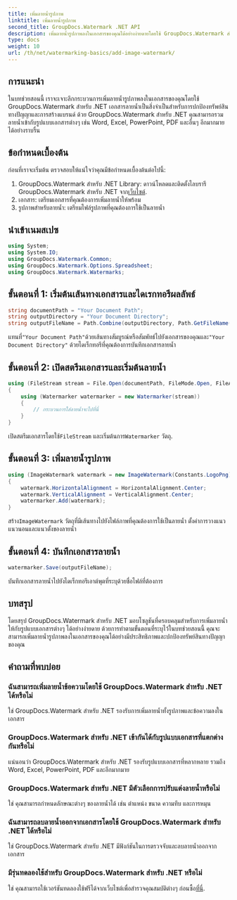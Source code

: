 ```yaml
---
title: เพิ่มลายน้ำรูปภาพ
linktitle: เพิ่มลายน้ำรูปภาพ
second_title: GroupDocs.Watermark .NET API
description: เพิ่มลายน้ำรูปภาพลงในเอกสารของคุณได้อย่างง่ายดายโดยใช้ GroupDocs.Watermark สำหรับ .NET ปกป้องทรัพย์สินทางปัญญาของคุณได้อย่างง่ายดาย
type: docs
weight: 10
url: /th/net/watermarking-basics/add-image-watermark/
---
```

## การแนะนำ
ในบทช่วยสอนนี้ เราจะเจาะลึกกระบวนการเพิ่มลายน้ำรูปภาพลงในเอกสารของคุณโดยใช้ GroupDocs.Watermark สำหรับ .NET เอกสารลายน้ำเป็นสิ่งจำเป็นสำหรับการปกป้องทรัพย์สินทางปัญญาและการสร้างแบรนด์ ด้วย GroupDocs.Watermark สำหรับ .NET คุณสามารถรวมลายน้ำเข้ากับรูปแบบเอกสารต่างๆ เช่น Word, Excel, PowerPoint, PDF และอื่นๆ อีกมากมายได้อย่างราบรื่น
## ข้อกำหนดเบื้องต้น
ก่อนที่เราจะเริ่มต้น ตรวจสอบให้แน่ใจว่าคุณมีข้อกำหนดเบื้องต้นต่อไปนี้:
1.  GroupDocs.Watermark สำหรับ .NET Library: ดาวน์โหลดและติดตั้งไลบรารี GroupDocs.Watermark สำหรับ .NET จาก[เว็บไซต์](https://releases.groupdocs.com/Watermark/net/).
2. เอกสาร: เตรียมเอกสารที่คุณต้องการเพิ่มลายน้ำให้พร้อม
3. รูปภาพสำหรับลายน้ำ: เตรียมไฟล์รูปภาพที่คุณต้องการใช้เป็นลายน้ำ

## นำเข้าเนมสเปซ
```csharp
using System;
using System.IO;
using GroupDocs.Watermark.Common;
using GroupDocs.Watermark.Options.Spreadsheet;
using GroupDocs.Watermark.Watermarks;
```
## ขั้นตอนที่ 1: เริ่มต้นเส้นทางเอกสารและไดเรกทอรีผลลัพธ์
```csharp
string documentPath = "Your Document Path";
string outputDirectory = "Your Document Directory";
string outputFileName = Path.Combine(outputDirectory, Path.GetFileName(documentPath));
```
 แทนที่`"Your Document Path"`ด้วยเส้นทางสัมบูรณ์หรือสัมพัทธ์ไปยังเอกสารของคุณและ`"Your Document Directory"` ด้วยไดเร็กทอรีที่คุณต้องการบันทึกเอกสารลายน้ำ
## ขั้นตอนที่ 2: เปิดสตรีมเอกสารและเริ่มต้นลายน้ำ
```csharp
using (FileStream stream = File.Open(documentPath, FileMode.Open, FileAccess.ReadWrite))
{
    using (Watermarker watermarker = new Watermarker(stream))
    {
        // กระบวนการใส่ลายน้ำจะไปที่นี่
    }
}
```
 เปิดสตรีมเอกสารโดยใช้`FileStream` และเริ่มต้นการ`Watermarker` วัตถุ.
## ขั้นตอนที่ 3: เพิ่มลายน้ำรูปภาพ
```csharp
using (ImageWatermark watermark = new ImageWatermark(Constants.LogoPng))
{
    watermark.HorizontalAlignment = HorizontalAlignment.Center;
    watermark.VerticalAlignment = VerticalAlignment.Center;
    watermarker.Add(watermark);
}
```
 สร้าง`ImageWatermark` วัตถุที่มีเส้นทางไปยังไฟล์ภาพที่คุณต้องการใช้เป็นลายน้ำ ตั้งค่าการวางแนวแนวนอนและแนวตั้งของลายน้ำ
## ขั้นตอนที่ 4: บันทึกเอกสารลายน้ำ
```csharp
watermarker.Save(outputFileName);
```
บันทึกเอกสารลายน้ำไปยังไดเร็กทอรีเอาต์พุตที่ระบุด้วยชื่อไฟล์ที่ต้องการ

## บทสรุป
โดยสรุป GroupDocs.Watermark สำหรับ .NET มอบโซลูชันที่ครอบคลุมสำหรับการเพิ่มลายน้ำให้กับรูปแบบเอกสารต่างๆ ได้อย่างง่ายดาย ด้วยการทำตามขั้นตอนที่ระบุไว้ในบทช่วยสอนนี้ คุณจะสามารถเพิ่มลายน้ำรูปภาพลงในเอกสารของคุณได้อย่างมีประสิทธิภาพและปกป้องทรัพย์สินทางปัญญาของคุณ
## คำถามที่พบบ่อย
### ฉันสามารถเพิ่มลายน้ำข้อความโดยใช้ GroupDocs.Watermark สำหรับ .NET ได้หรือไม่
ใช่ GroupDocs.Watermark สำหรับ .NET รองรับการเพิ่มลายน้ำทั้งรูปภาพและข้อความลงในเอกสาร
### GroupDocs.Watermark สำหรับ .NET เข้ากันได้กับรูปแบบเอกสารที่แตกต่างกันหรือไม่
แน่นอนว่า GroupDocs.Watermark สำหรับ .NET รองรับรูปแบบเอกสารที่หลากหลาย รวมถึง Word, Excel, PowerPoint, PDF และอีกมากมาย
### GroupDocs.Watermark สำหรับ .NET มีตัวเลือกการปรับแต่งลายน้ำหรือไม่
ใช่ คุณสามารถกำหนดลักษณะต่างๆ ของลายน้ำได้ เช่น ตำแหน่ง ขนาด ความทึบ และการหมุน
### ฉันสามารถลบลายน้ำออกจากเอกสารโดยใช้ GroupDocs.Watermark สำหรับ .NET ได้หรือไม่
ใช่ GroupDocs.Watermark สำหรับ .NET มีฟังก์ชันในการตรวจจับและลบลายน้ำออกจากเอกสาร
### มีรุ่นทดลองใช้สำหรับ GroupDocs.Watermark สำหรับ .NET หรือไม่
 ใช่ คุณสามารถใช้เวอร์ชันทดลองใช้ฟรีได้จากเว็บไซต์เพื่อสำรวจคุณสมบัติต่างๆ ก่อนซื้อ[ที่นี่](https://releases.groupdocs.com/).